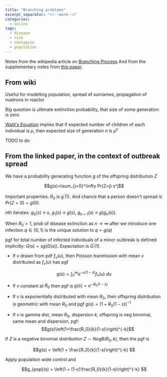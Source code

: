 ```yaml
---
title: "Branching problems"
excerpt_separator: "<!--more-->"
categories:
  - online
tags:
  - disease 
  - risk
  - contagion
  - population
---
```


Notes from the wikipedia article on [Branching Process](https://en.wikipedia.org/wiki/Branching_process)
And from the supplementary notes from [this paper](https://www.nature.com/articles/nature04153).

## From wiki

Useful for modelling population, spread of surnames, propagation of nuetrons in reactor

Big question is ultimate extinction probability, that size of some generation is zero.

[Wald's Equation](https://en.wikipedia.org/wiki/Wald%27s_equation) implies that if expected number of children of each individual is $\mu$, then  expected size of generation $n$ is $\mu^n$

TODO to do

## From the linked paper, in the context of outbreak spread

We have a probability generating function $g$ of  the offspring distribution $Z$

$$g(s)=\sum_{j=0}^\infty Pr(Z=j) s^j$$

Important properties: $R_0$ is $g^\prime (1)$. And chance that a person doesn't spread is $Pr(Z=0)=g(0)$.

$n$th iterates: $g_0(s)\equiv s$, $g_1(s)\equiv g(s)$, $g_{n+1}(s)\equiv g(g_n(s))$.

When $R_0 > 1$, prob of disease extinction as $n\to\infty$ after we introduce one infection $q\in(0,1)$ is the unique solution to $q=g(q)$

pgf for total number of infected individuals of a minor outbreak is defined implicitly: $G(s)=sg(G(s))$. Expectation is $G^\prime (1)$.

* If $v$  drawn from pdf $f_v (u)$, then Poisson tranmission with mean $v$ distributed as $f_v (u)$ has pgf 

$$g(s)=\int_0^\infty e^{-u(1-s)}f_v(u)\ du$$

* If $v$ constant at $R_0$ then pgf is $g(s)=e^{-R_0 (1-s)}$

* If $v$ is exponentially distributed with mean $R_0$, then offspring distribution is geometric with mean $R_0$ and pgf $g(s)=(1+R_0 (1-s))^{-1}$

* If $v$ is gamma dist, mean $R_0$, dispersion $k$, offspring is neg binomial, same mean and dispersion, pgf:
  $$g(s)\left(1+\frac{R_0}{k}(1-s)\right)^{-k}$$


If $Z$ is a negative binomial distribution $Z \sim NegB(R_0, k)$, then the pgf is 

$$g(s) = \left(1 + \frac{R_0}{k}(1-s)\right)^{-k} $$

Apply population wide control and 

$$g_{pop}(s) = \left(1 + (1-c)\frac{R_0}{k}(1-s)\right)^{-k} $$














